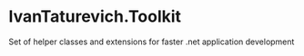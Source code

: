 # IvanTaturevich.Toolkit
Set of helper classes and extensions for faster .net application development
